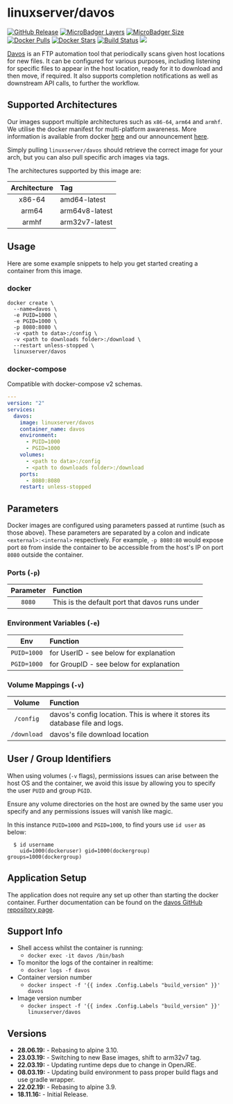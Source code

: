 # linuxserver/davos

[![GitHub Release](https://img.shields.io/github/release/linuxserver/docker-davos.svg?style=flat-square&color=E68523)](https://github.com/linuxserver/docker-davos/releases) [![MicroBadger Layers](https://img.shields.io/microbadger/layers/linuxserver/davos.svg?style=flat-square&color=E68523)](https://microbadger.com/images/linuxserver/davos) [![MicroBadger Size](https://img.shields.io/microbadger/image-size/linuxserver/davos.svg?style=flat-square&color=E68523)](https://microbadger.com/images/linuxserver/davos) [![Docker Pulls](https://img.shields.io/docker/pulls/linuxserver/davos.svg?style=flat-square&color=E68523)](https://hub.docker.com/r/linuxserver/davos) [![Docker Stars](https://img.shields.io/docker/stars/linuxserver/davos.svg?style=flat-square&color=E68523)](https://hub.docker.com/r/linuxserver/davos) [![Build Status](https://ci.linuxserver.io/view/all/job/Docker-Pipeline-Builders/job/docker-davos/job/master/badge/icon?style=flat-square)](https://ci.linuxserver.io/job/Docker-Pipeline-Builders/job/docker-davos/job/master/) [![](https://lsio-ci.ams3.digitaloceanspaces.com/linuxserver/davos/latest/badge.svg)](https://lsio-ci.ams3.digitaloceanspaces.com/linuxserver/davos/latest/index.html)

[Davos](https://github.com/linuxserver/davos) is an FTP automation tool that periodically scans given host locations for new files. It can be configured for various purposes, including listening for specific files to appear in the host location, ready for it to download and then move, if required. It also supports completion notifications as well as downstream API calls, to further the workflow.

## Supported Architectures

Our images support multiple architectures such as `x86-64`, `arm64` and `armhf`. We utilise the docker manifest for multi-platform awareness. More information is available from docker [here](https://github.com/docker/distribution/blob/master/docs/spec/manifest-v2-2.md#manifest-list) and our announcement [here](https://blog.linuxserver.io/2019/02/21/the-lsio-pipeline-project/).

Simply pulling `linuxserver/davos` should retrieve the correct image for your arch, but you can also pull specific arch images via tags.

The architectures supported by this image are:

| Architecture | Tag |
| :---: | :--- |
| x86-64 | amd64-latest |
| arm64 | arm64v8-latest |
| armhf | arm32v7-latest |

## Usage

Here are some example snippets to help you get started creating a container from this image.

### docker

```text
docker create \
  --name=davos \
  -e PUID=1000 \
  -e PGID=1000 \
  -p 8080:8080 \
  -v <path to data>:/config \
  -v <path to downloads folder>:/download \
  --restart unless-stopped \
  linuxserver/davos
```

### docker-compose

Compatible with docker-compose v2 schemas.

```yaml
---
version: "2"
services:
  davos:
    image: linuxserver/davos
    container_name: davos
    environment:
      - PUID=1000
      - PGID=1000
    volumes:
      - <path to data>:/config
      - <path to downloads folder>:/download
    ports:
      - 8080:8080
    restart: unless-stopped
```

## Parameters

Docker images are configured using parameters passed at runtime \(such as those above\). These parameters are separated by a colon and indicate `<external>:<internal>` respectively. For example, `-p 8080:80` would expose port `80` from inside the container to be accessible from the host's IP on port `8080` outside the container.

### Ports \(`-p`\)

| Parameter | Function |
| :---: | :--- |
| `8080` | This is the default port that davos runs under |

### Environment Variables \(`-e`\)

| Env | Function |
| :---: | :--- |
| `PUID=1000` | for UserID - see below for explanation |
| `PGID=1000` | for GroupID - see below for explanation |

### Volume Mappings \(`-v`\)

| Volume | Function |
| :---: | :--- |
| `/config` | davos's config location. This is where it stores its database file and logs. |
| `/download` | davos's file download location |

## User / Group Identifiers

When using volumes \(`-v` flags\), permissions issues can arise between the host OS and the container, we avoid this issue by allowing you to specify the user `PUID` and group `PGID`.

Ensure any volume directories on the host are owned by the same user you specify and any permissions issues will vanish like magic.

In this instance `PUID=1000` and `PGID=1000`, to find yours use `id user` as below:

```text
  $ id username
    uid=1000(dockeruser) gid=1000(dockergroup) groups=1000(dockergroup)
```

## Application Setup

The application does not require any set up other than starting the docker container. Further documentation can be found on the [davos GitHub repository page](https://github.com/linuxserver/davos).

## Support Info

* Shell access whilst the container is running:
  * `docker exec -it davos /bin/bash`
* To monitor the logs of the container in realtime:
  * `docker logs -f davos`
* Container version number
  * `docker inspect -f '{{ index .Config.Labels "build_version" }}' davos`
* Image version number
  * `docker inspect -f '{{ index .Config.Labels "build_version" }}' linuxserver/davos`

## Versions

* **28.06.19:** - Rebasing to alpine 3.10.
* **23.03.19:** - Switching to new Base images, shift to arm32v7 tag.
* **22.03.19:** - Updating runtime deps due to change in OpenJRE.
* **08.03.19:** - Updating build environment to pass proper build flags and use gradle wrapper.
* **22.02.19:** - Rebasing to alpine 3.9.
* **18.11.16:** - Initial Release.

